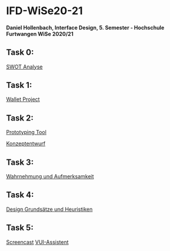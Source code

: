# IFD-WiSe20-21
<h4>Daniel Hollenbach, Interface Design, 5. Semester - Hochschule Furtwangen WiSe 2020/21</h4>

<h2>Task 0:</h2> 
<a href="https://github.com/Danielh96/IFD-WiSe20-21/blob/main/Aufgabe%200/SWOT%20Daniel%20Hollenbach.pdf">SWOT Analyse</a>

<h2>Task 1:</h2> 
<a href="https://github.com/Danielh96/IFD-WiSe20-21/raw/main/Aufgabe%201/Wallet%20Project.pdf">Wallet Project</a>

<h2>Task 2:</h2> 
<a href="https://github.com/Danielh96/IFD-WiSe20-21/blob/main/2.%20Aufgabe/2-1.md">Prototyping Tool</a>

<a href="https://github.com/Danielh96/IFD-WiSe20-21/raw/main/2.2/Konzeptentwurf.pdf">Konzeptentwurf</a>

<h2>Task 3:</h2>
<a href="https://www.figma.com/proto/NlD4Znjb7mbpTYA64sPL9a/HFU-Intranet?node-id=0%3A1">Wahrnehmung und Aufmerksamkeit</a>

<h2>Task 4:</h2>
<a href="https://github.com/Danielh96/IFD-WiSe20-21/blob/main/Aufgabe%204/Flowchart_VUI.png">Design Grundsätze und Heuristiken</a>

<h2>Task 5:</h2>
<a href="https://webuser.hs-furtwangen.de/~hollenba/IFD/Aufgabe%205/Video.mp4">Screencast</a>
<a href="https://webuser.hs-furtwangen.de/~hollenba/IFD/Aufgabe%205/playground-artyom.html">VUI-Assistent</a>



